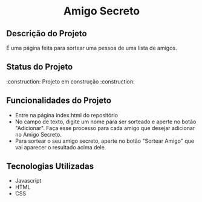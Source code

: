 <h1 align = "center">Amigo Secreto</h1>
<h2>Descrição do Projeto</h2>
<p>É uma página feita para sortear uma pessoa de uma lista de amigos.</p>

<h2>Status do Projeto</h2>
<p>:construction:  Projeto em construção  :construction:</p>

<h2>Funcionalidades do Projeto</h2>
<ul>
  <li>Entre na página index.html do repositório</li>
  <li>No campo de texto, digite um nome para ser sorteado e aperte no botão "Adicionar". Faça esse processo para cada amigo que desejar adicionar no Amigo Secreto. </li>
  <li>Para sortear o seu amigo secreto, aperte no botão "Sortear Amigo" que vai aparecer o resultado acima dele.</li>
</ul>

<h2>Tecnologias Utilizadas</h2>
<ul>
  <li>Javascript</li>
  <li>HTML</li>
  <li>CSS</li>
</ul>



